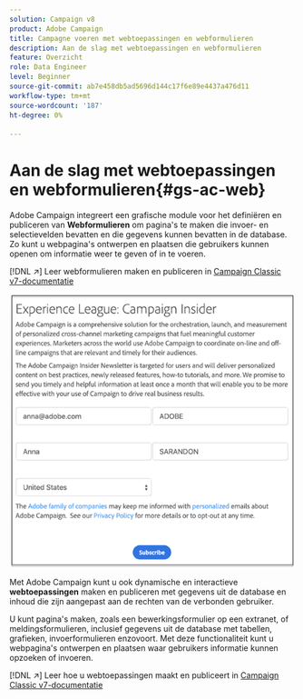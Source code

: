 ```yaml
---
solution: Campaign v8
product: Adobe Campaign
title: Campagne voeren met webtoepassingen en webformulieren
description: Aan de slag met webtoepassingen en webformulieren
feature: Overzicht
role: Data Engineer
level: Beginner
source-git-commit: ab7e458db5ad5696d144c17f6e89e4437a476d11
workflow-type: tm+mt
source-wordcount: '187'
ht-degree: 0%

---
```


# Aan de slag met webtoepassingen en webformulieren{#gs-ac-web}

Adobe Campaign integreert een grafische module voor het definiëren en publiceren van **Webformulieren** om pagina&#39;s te maken die invoer- en selectievelden bevatten en die gegevens kunnen bevatten in de database. Zo kunt u webpagina&#39;s ontwerpen en plaatsen die gebruikers kunnen openen om informatie weer te geven of in te voeren.

[!DNL :arrow_upper_right:] Leer webformulieren maken en publiceren in  [Campaign Classic v7-documentatie](https://experienceleague.adobe.com/docs/campaign-classic/using/designing-content/web-forms/about-web-forms.html?lang=en#designing-content)

![](assets/sample.png)

Met Adobe Campaign kunt u ook dynamische en interactieve **webtoepassingen** maken en publiceren met gegevens uit de database en inhoud die zijn aangepast aan de rechten van de verbonden gebruiker.

U kunt pagina&#39;s maken, zoals een bewerkingsformulier op een extranet, of meldingsformulieren, inclusief gegevens uit de database met tabellen, grafieken, invoerformulieren enzovoort. Met deze functionaliteit kunt u webpagina&#39;s ontwerpen en plaatsen waar gebruikers informatie kunnen opzoeken of invoeren.

[!DNL :arrow_upper_right:] Leer hoe u webtoepassingen maakt en publiceert in  [Campaign Classic v7-documentatie](https://experienceleague.adobe.com/docs/campaign-classic/using/designing-content/web-applications/about-web-applications.html?lang=en#designing-content)
